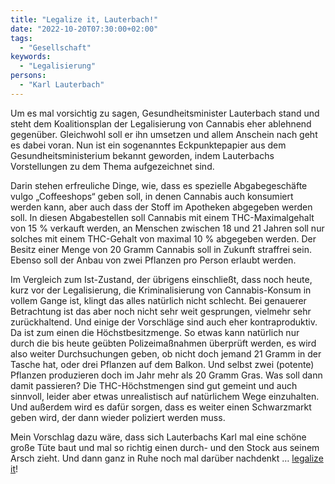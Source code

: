 ```yaml
---
title: "Legalize it, Lauterbach!"
date: "2022-10-20T07:30:00+02:00"
tags:
  - "Gesellschaft"
keywords:
  - "Legalisierung"
persons:
  - "Karl Lauterbach"
---
```


Um es mal vorsichtig zu sagen, Gesundheitsminister Lauterbach stand und steht dem Koalitionsplan der Legalisierung von Cannabis eher ablehnend gegenüber. Gleichwohl soll er ihn umsetzen und allem Anschein nach geht es dabei voran. Nun ist ein sogenanntes Eckpunktepapier aus dem Gesundheitsministerium bekannt geworden, indem Lauterbachs Vorstellungen zu dem Thema aufgezeichnet sind.

Darin stehen erfreuliche Dinge, wie, dass es spezielle Abgabegeschäfte vulgo „Coffeeshops“ geben soll, in denen Cannabis auch konsumiert werden kann, aber auch dass der Stoff im Apotheken abgegeben werden soll. In diesen Abgabestellen soll Cannabis mit einem THC-Maximalgehalt von 15 % verkauft werden, an Menschen zwischen 18 und 21 Jahren soll nur solches mit einem THC-Gehalt von maximal 10 % abgegeben werden. Der Besitz einer Menge von 20 Gramm Cannabis soll in Zukunft straffrei sein. Ebenso soll der Anbau von zwei Pflanzen pro Person erlaubt werden.

Im Vergleich zum Ist-Zustand, der übrigens einschließt, dass noch heute, kurz vor der Legalisierung, die Kriminalisierung von Cannabis-Konsum in vollem Gange ist, klingt das alles natürlich nicht schlecht. Bei genauerer Betrachtung ist das aber noch nicht sehr weit gesprungen, vielmehr sehr zurückhaltend. Und einige der Vorschläge sind auch eher kontraproduktiv. Da ist zum einen die Höchstbesitzmenge. So etwas kann natürlich nur durch die bis heute geübten Polizeimaßnahmen überprüft werden, es wird also weiter Durchsuchungen geben, ob nicht doch jemand 21 Gramm in der Tasche hat, oder drei Pflanzen auf dem Balkon. Und selbst zwei (potente) Pflanzen produzieren doch im Jahr mehr als 20 Gramm Gras. Was soll dann damit passieren? Die THC-Höchstmengen sind gut gemeint und auch sinnvoll, leider aber etwas unrealistisch auf natürlichem Wege einzuhalten. Und außerdem wird es dafür sorgen, dass es weiter einen Schwarzmarkt geben wird, der dann wieder poliziert werden muss.

Mein Vorschlag dazu wäre, dass sich Lauterbachs Karl mal eine schöne große Tüte baut und mal so richtig einen durch- und den Stock aus seinem Arsch zieht. Und dann ganz in Ruhe noch mal darüber nachdenkt … [legalize it](https://youtu.be/j6QkVTx2d88)!
